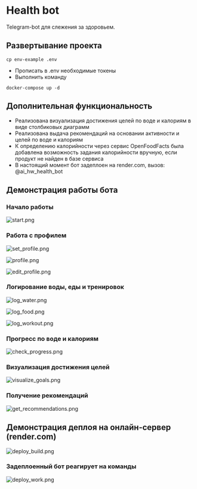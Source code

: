 # Health bot
Telegram-bot для слежения за здоровьем.

## Развертывание проекта
```
cp env-example .env
```
- Прописать в .env необходимые токены
- Выполнить команду
```
docker-compose up -d
```

## Дополнительная функциональность
- Реализована визуализация достижения целей по воде и калориям в виде столбиковых диаграмм
- Реализована выдача рекомендаций на основании активности и целей по воде и калориям
- К определению калорийности через сервис OpenFoodFacts была добавлена возможность задания калорийности вручную, если продукт не найден в базе сервиса
- В настоящий момент бот задеплоен на render.com, вызов: @ai_hw_health_bot

## Демонстрация работы бота
### Начало работы
![start.png](screenshots/start.png)

### Работа с профилем

![set_profile.png](screenshots/set_profile.png)

![profile.png](screenshots/profile.png)

![edit_profile.png](screenshots/edit_profile.png)

### Логирование воды, еды и тренировок

![log_water.png](screenshots/log_water.png)

![log_food.png](screenshots/log_food.png)

![log_workout.png](screenshots/log_workout.png)

### Прогресс по воде и калориям
![check_progress.png](screenshots/check_progress.png)

### Визуализация достижения целей
![visualize_goals.png](screenshots/visualize_goals.png)

### Получение рекомендаций
![get_recommendations.png](screenshots/get_recommendations.png)

## Демонстрация деплоя на онлайн-сервер (render.com)
![deploy_build.png](screenshots/deploy_build.png)

### Задеплоенный бот реагирует на команды

![deploy_work.png](screenshots/deploy_work.png)
